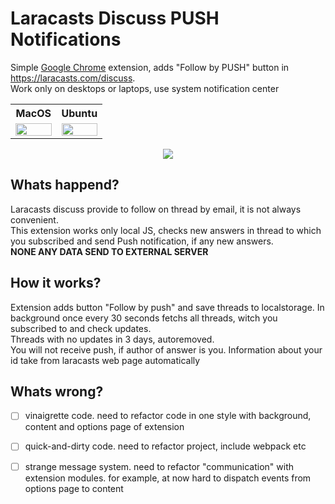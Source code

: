 # Laracasts Discuss PUSH Notifications
Simple [Google Chrome](https://www.google.com/chrome/) extension, adds "Follow by PUSH" button in https://laracasts.com/discuss. \
Work only on desktops or laptops, use system notification center

<table>
<tr>
<th>MacOS</th>
<th>Ubuntu</th>
</tr>
<tr>
<td width="50%">
<img src="https://habrastorage.org/webt/ui/xs/dl/uixsdlbfvcstpr3qpv44ahyuask.jpeg" width="100%" />
</td>
<td>
<img src="https://habrastorage.org/webt/ef/w8/mt/efw8mt0po5mtlxn-osba3qrpazq.jpeg" width="100%" />
</td>
</tr>
</table>


<p align="center">
	<img src="https://habrastorage.org/webt/en/ky/1a/enky1alpxxjsza2xb1a-zyarkde.jpeg" />
</p>

## Whats happend?
Laracasts discuss provide to follow on thread by email, it is not always convenient. \
This extension works only local JS, checks new answers in thread to which you subscribed and send Push notification, if any new answers. \
**NONE ANY DATA SEND TO EXTERNAL SERVER**

## How it works?
Extension adds button "Follow by push" and save threads to localstorage. In background once every 30 seconds fetchs all threads, witch you subscribed to and check updates. \
Threads with no updates  in 3 days, autoremoved. \
You will not receive push, if author of answer is you. Information about your id take from laracasts web page automatically

## Whats wrong?

* [ ] vinaigrette code. need to refactor code in one style with background, content and options page of extension 
* [ ] quick-and-dirty code. need to refactor project, include webpack etc
* [ ] strange message system. need to refactor "communication" with extension modules. for example, at now hard to dispatch events from options page to content


